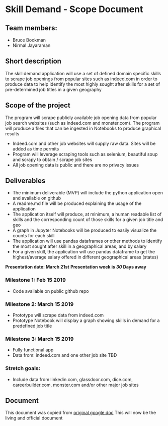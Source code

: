 # Skill Demand - Scope Document
## Team members:
* Bruce Bookman
* Nirmal Jayaraman  
## Short description
The skill demand application will use a set of defined domain specific skills to scrape job openings from popular sites such as indeed.com in order to produce data to help identify the most highly sought after skills for a set of pre-determined job titles in a given geography

## Scope of the project
The program will scrape publicly available job opening data from popular job search websites (such as indeed.com and monster.com).  The program will produce a files that can be ingested in Notebooks to produce graphical results

* Indeed.com and other job websites will supply raw data.  Sites will be added as time permits
* Program will leverage scraping tools such as selenium, beautiful soup and scrapy to obtain / scrape job sites
* All job opening data is public and there are no privacy issues
## Deliverables
* The minimum deliverable (MVP) will include the python application open and available on github
* A readme.md file will be produced explaining the usage of the application
* The application itself will produce, at minimum, a human readable list of skills and the corresponding count of those skills for a given job title and geo
* A graph in Jupyter Notebooks will be produced to easily visualize the counts for each skill
* The application will use pandas dataframes or other methods to identify the most sought after skill in a geographical areas, and by salary
* For a given skill, the application will use pandas dataframe to get the highest/average salary offered in different geographical areas (states)

**Presentation date: March 21st**
**Presentation week is _30_ Days away**

### Milestone 1: Feb 15 2019
* Code available on public github repo

### Milestone 2: March 15 2019
* Prototype will scrape data from indeed.com
* Prototype Notebook will display a graph showing skills in demand for a predefined job title

### Milestone 3: March 15 2019
* Fully functional app
* Data from: indeed.com and one other job site TBD

### Stretch goals:
* Include data from linkedin.com, glassdoor.com, dice.com, careerbuilder.com, monster.com and/or other major job sites


## Document
This document was copied from [original google doc](https://docs.google.com/document/d/1z0yQyPqB6xyIo5EwPaph5A9CERkfgL8gPs7JxKRMhnY/edit?usp=sharing)
This will now be the living and official document


